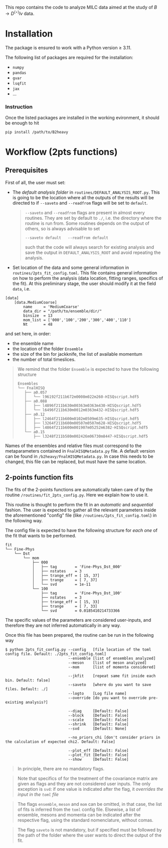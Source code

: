 This repo contains the code to analyze MILC data aimed at the study of $B\rightarrow D^{(\star)}l\nu$ data.

# Installation
The package is ensured to work with a Python version $\geq$ 3.11.

The following list of packages are required for the installation:
- `numpy`
- `pandas`
- `gvar`
- `lsqfit`
- `jax`
- ...

### Instruction
Once the listed packages are installed in the working evironment, it should be enough to hit
```
pip install /path/to/B2heavy
```

# Workflow (2pts functions)

## Prerequisites
First of all, the user must set:
- The *default analysis folder* in `routines/DEFAULT_ANALYSIS_ROOT.py`. This is going to be the location where all the outputs of the results will be directed to if `--saveto` and `--readfrom` flags will be set to `default`. 
    
    > `--saveto` and `--readfrom` flags are present in almost every routines. They are set by default to `./`, i.e. the directory where the routine is run from.
    Some routines depends on the output of others, so is always advisable to set 
    > ```
    > --saveto default   --readfrom default 
    > ```
    > such that the code will always search for existing analysis and save the output in `DEFAULT_ANALYSIS_ROOT` and avoid repeating the analysis.

- Set location of the data and some general information in `routines/2pts_fit_config.toml`. This file contains general information on how to perform the analysis (data location, fitting ranges, specifics of the fit). At this preliminary stage, the user should modify it at the field `data`, i.e.
```
[data]
    [data.MediumCoarse]
        name     = 'MediumCoarse'
        data_dir = "/path/to/ensemble/dir/"
        binsize  = 13
        mom_list = ['000','100','200','300','400','110']
        Nt       = 48
```
and set here, in order: 
- the ensemble name 
- the location of the folder `Ensemble` 
- the size of the bin for jackknife, the list of available momentum
- the number of total timeslices.


> We remind that the folder `Ensemble` is expected to have the following structure
> ```
>Ensembles
>└── FnalHISQ
>    ├── a0.057
>    │   └── l96192f211b672m0008m022m260-HISQscript.hdf5
>    ├── a0.088
>    │   ├── l4896f211b630m00363m0363m430-HISQscript.hdf5
>    │   └── l6496f211b630m0012m0363m432-HISQscript.hdf5
>    ├── a0.12
>    │   ├── l2464f211b600m0102m0509m635-HISQscript.hdf5
>    │   ├── l3264f211b600m00507m0507m628-HISQscript.hdf5
>    │   ├── l4864f211b600m001907m05252m6382-HISQscript.hdf5
>    └── a0.15
>        ├── l3248f211b580m002426m06730m8447-HISQscript.hdf5
>```

Names of the ensembles and relative files must correspond to the metaparameters contained in `FnalHISQMetadata.py` file. A default version can be found in `/b2heavy/FnalHISQMetadata.py`. In case this needs to be changed, this file can be replaced, but must have the same location.


## 2-points function fits
The fits of the 2-points functions are automatically taken care of by the routine `/routines/fit_2pts_config.py`. Here we explain how to use it.

This routine is thought to perform the fit in an _automatic_ and _sequential_ fashion. The user is expected to gather all the relevant parameters inside the aforementioned "config" file (like `/routines/2pts_fit_config.toml`) in the following way.

The config file is expected to have the following structure for _each one_ of the fit that wants to be performed.
```
fit
└── Fine-Phys
    └── Dst
        └── mom
            ├── 000
            │   ├── tag        = 'Fine-Phys_Dst_000'
            │   ├── nstates    = 3
            │   ├── trange_eff = [ 15, 37]
            │   ├── trange     = [ 7, 37]
            │   └── svd        = 1e-11
            └── 100
                ├── tag        = 'Fine-Phys_Dst_100'
                ├── nstates    = 3
                ├── trange_eff = [ 15, 33]
                ├── trange     = [ 7, 33]
                └── svd        = 0.0185410214733366
```
The specific values of the parameters are considered user-inputs, and therefore they are not inferred automatically in any way.

Once this file has been prepared, the routine can be run in the following way

```
$ python 2pts_fit_config.py --config   [file location of the toml config file. Default: ./2pts_fit_config.toml]         
                            --ensemble [list of ensembles analyzed]                    
                            --meson    [list of meson analyzed]                        
                            --mom      [list of momenta considered]  

                            --jkfit    [repeat same fit inside each bin. Default: false]               
                            --saveto   [where do you want to save files. Default: ./]             
                            --logto    [Log file name]                                 
                            --override [do you want to override pre-existing analysis?]
       
                            --diag     [Default: False]
                            --block    [Default: False] 
                            --scale    [Default: False]    
                            --shrink   [Default: False]  
                            --svd      [Default: None] 
                          
                            --no_priors_chi [don't consider priors in the calculation of expected chi2. Default: False]
       
                            --plot_eff [Default: False]
                            --plot_fit [Default: False]
                            --show     [Default: False]
```  
> In principle, there are no mandatory flags.

> Note that specifics of for the treatment of the covariance matrix are given as flags and they are not considered user inputs. The only exception is `svd`: if one value is indicated after the flag, it _overrides the input in the `toml` file_


> The flags `ensemble`, `meson` and `mom` can be omitted, in that case, the list of fits is inferred from the `toml` config file. Elsewise, a list of ensemble, mesons and momenta can be indicated after the respective flag, using the standard nomenclature, without comas.

> The flag `saveto` is not mandatory, but if specified must be followed by the path of the folder where the user wants to direct the output of the fit.






<!-- ## Pre-analysis
Before performing the complete jackknife analysis on the different ensembles/meson/momenta, it is advisable to explore the fit in terms of performance, p-values and $\chi^2$. This is dealt with the routine `fit_2pts_preanalysis.py`

It performs the following tasks:
- Perform `tmax` analysis: looks for the timeslice in which the relative error starts to be >30% (percentage tunable through the parameter `maxerr`) 
- Perform the fits for given parameters with different modes (with and without shrinking and rescaling of covariance matrix) and collect the $\chi^2$ and the $p$-values of the fit and prints on screen a table that sums up this information -->

<!-- ### Usage
The possible parameters are
```
$ python fit_2pts_preanalysis.py --help

usage: 
python fit_2pts_preanalysis.py --config   [file location of the toml config file]         
                               --ensemble [list of ensembles analyzed]                    
                               --meson    [list of meson analyzed]                        
                               --mom      [list of momenta considered]
                               --saveto   [where do you want to save? Defaults='./' while 'default' goes to DEFAULT_ANALYSIS_ROOT]                     
                               --maxerr   [Error percentage for Tmax]                     
                               --Nstates  [list of N for (N+N) fit (listed without comas)]
                               --tmins    [list of tmins (listed without commas)]
                               --tmaxs    [list of tmaxs (listed without commas), if not specified, the 30 criterion will be applied]
                               --verbose
```


An example is 
```
$ python fit_2pts_preanalysis.py --ensemble Coarse-1 --meson Dsst --mom 100 --maxerr 25 --Nstates 1 2 3 --tmins 14 --tmaxs 23 --verbose

                                                  Ndof      time  chi2 [red]  chi2 [aug]       p value           E0
tag               tmax tmin Nstates scale shrink                                                                   
Coarse-1_Dsst_100 23   14   1       False False     48  0.030131  169.096940  173.781778  5.255437e-12  1.15189(33)
                                          True      48  0.022429   73.449739   79.323610  4.598948e-02  1.15218(37)
                                    True  False     48  0.029249  100.849462  107.749229  2.519042e-04  1.15237(38)
                                          True      48  0.026455   93.425828  100.269303  1.222464e-03  1.15237(38)
                            2       False False     40  0.464358   69.722886   82.972547  2.210708e-03  1.15192(38)
                                          True      40  0.205435   27.291548   35.422582  9.023864e-01  1.15203(40)
                                    True  False     40  0.114803   36.838366   43.638096  5.409826e-01  1.15210(40)
                                          True      40  0.116863   33.828012   40.554026  6.746804e-01  1.15210(40)
                            3       False False     32  6.493438   54.787533   69.206647  3.905211e-04  1.15185(38)
                                          True      32  0.586021   25.052437   33.885287  3.801422e-01  1.15202(40)
                                    True  False     32  0.735699   34.940914   42.549889  6.453774e-02  1.15210(40)
                                          True      32  0.597975   32.138438   39.600610  1.171063e-01  1.15210(40)
```


## Stability of fit
The routine `fit_2pts_stability_test.py` performs the following tasks:
- Performs different fits for a range of `tmins` and `tmaxs` and excited states
- Plot them together
- Perform the model average, if required to

Some technical observations:
- The fits are performed using *always the same priors* found from effective mass and coefficients of a given time range
  
### Usage

```
$ python 2pts_fit_stability_test.py --help

python 2pts_fit_stability_test.py --config        [file location of the toml config file]
                                  --ensemble     [which ensemble?]                       
                                  --meson        [which meson?]                          
                                  --mom          [which momentum?]                       
                                  --prior_trange  [trange for effective mass priors]
                                  --Nstates      [list of N for (N+N) fit (listed without comas)]
                                  --tmins        [list of tmins (listed without commas)]
                                  --tmaxs        [list of tmaxs (listed without commas)]
                                  --read_from    [name of the .pickle file of previous analysis]
                                  --saveto       [where do you want to save the analysis?]
                                  --not_average  [list of tmins that do not have to be taken in model average]
                                  --showfig      [do you want to display the plot with plt.show()?]
                                  --plot         [do you want to plot data?]
                                  --plot_ymax    [set maximum y in the plot]
                                  --plot_ymin    [set minimum y in the plot]
                                  --plot_AIC     [do you want to plot also the AIC weight?]
Examples
python fit_2pts_stability_test.py --ensemble Coarse-1 --meson Dsst --mom 100 --prior_trange 14 23 --Nstates 1 2 3 --tmins 7 8 9 10 11 12 13 14 15 16 --tmaxs 23 --saveto default --plot --showfig --plot_AIC
``` -->